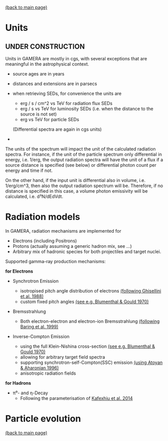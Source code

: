 [(back to main page)](main_page.md)

Units
=====
UNDER CONSTRUCTION
------------------

Units in GAMERA are mostly in cgs, with several exceptions that are meaningful
in the astrophysical context.

- source ages are in years
- distances and extensions are in parsecs
- when retrieving SEDs, for convenience the units are
  - erg / s / cm^2 vs TeV for radiation flux SEDs
  - erg / s vs TeV for luminosity SEDs (i.e. when the distance to the source is not set)
  - erg vs TeV for particle SEDs

  (Differential spectra are again in cgs units)
-


The units of the spectrum will impact the unit of the calculated radiation spectra.
For instance, if the unit of the particle spectrum only differential in energy, 
i.e. 1/erg, the output radiation spectra will have the unit of a flux if a 
source distance is specified (see below) or differential photon count per energy and time if not. 

On the other hand, if the input unit is differential also in volume, i.e. 1/erg/cm^3, 
then also the output radiation spectrum will be. Therefore, if no distance is 
specified in this case, a volume photon emissivity will be calculated, i.e. d³N/dEdVdt. 

Radiation models
================

In GAMERA, radiation mechanisms are implemented for
- Electrons (including Positrons)
- Protons (actually assuming a generic hadron mix, see ...)
- Arbitrary mix of hadronic species for both projectiles and target nuclei. 

Supported gamma-ray production mechanisms:

__for Electrons__

- Synchrotron Emission
  - isotropised pitch angle distribution of electrons [(following Ghisellini et al. 1988)](http://adsabs.harvard.edu/abs/1988ApJ...334L...5G) 
  - custom fixed pitch angles [(see e.g. Blumenthal & Gould 1970)](http://adsabs.harvard.edu/abs/1970RvMP...42..237B)

- Bremsstrahlung
  - Both electron-electron and electron-ion Bremsstrahlung [(following Baring et al. 1999)](http://adsabs.harvard.edu/abs/1999ApJ...513..311B)

- Inverse-Compton Emission 
  - using the full Klein-Nishina cross-section [(see e.g. Blumenthal & Gould 1970)](http://adsabs.harvard.edu/abs/1970RvMP...42..237B)
  - allowing for arbitrary target field spectra
  - supporting synchrotron-self-Compton(SSC) emission [(using Atoyan & Aharonian 1996)](http://adsabs.harvard.edu/abs/1996MNRAS.278..525A)
  - anisotropic radiation fields

__for Hadrons__

- π⁰- and η-Decay
  - Following the parameterisation of [Kafexhiu et al. 2014](http://adsabs.harvard.edu/abs/2014PhRvD..90l3014K)
 

Particle evolution
==================

[(back to main page)](main_page.md)


